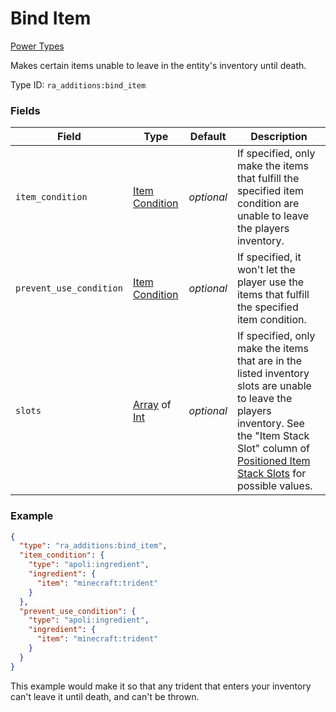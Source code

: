 # Bind Item
[Power Types](../power_types.md)

Makes certain items unable to leave in the entity's inventory until death.

Type ID: `ra_additions:bind_item`
### Fields
 | Field | Type | Default | Description | 
|---|---|---|---|
 | `item_condition` | [Item Condition](../item_condition_types.md) | _optional_ | If specified, only make the items that fulfill the specified item condition are unable to leave the players inventory. | 
 | `prevent_use_condition` | [Item Condition](../item_condition_types.md) | _optional_ | If specified, it won't let the player use the items that fulfill the specified item condition. | 
 | `slots` | [Array](../data_types/array.md) of [Int](../data_types/int.md) | _optional_ | If specified, only make the items that are in the listed inventory slots are unable to leave the players inventory. See the "Item Stack Slot" column of [Positioned Item Stack Slots](https://origins.readthedocs.io/en/latest/misc/extras/positioned_item_stack_slots/) for possible values. | 

### Example
```json
{
  "type": "ra_additions:bind_item",
  "item_condition": {
    "type": "apoli:ingredient",
    "ingredient": {
      "item": "minecraft:trident"
    }
  },
  "prevent_use_condition": {
    "type": "apoli:ingredient",
    "ingredient": {
      "item": "minecraft:trident"
    }
  }
}
```
This example would make it so that any trident that enters your inventory can't leave it until death, and can't be thrown.
